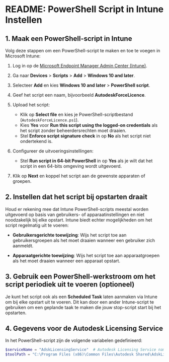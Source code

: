 # README: PowerShell Script in Intune Instellen

## 1. Maak een PowerShell-script in Intune

Volg deze stappen om een PowerShell-script te maken en toe te voegen in Microsoft Intune:

1. Log in op de [Microsoft Endpoint Manager Admin Center (Intune)](https://endpoint.microsoft.com).
   
2. Ga naar **Devices** > **Scripts** > **Add** > **Windows 10 and later**.

3. Selecteer **Add** en kies **Windows 10 and later** > **PowerShell script**.

4. Geef het script een naam, bijvoorbeeld **AutodeskForceLicence**.

5. Upload het script:
   - Klik op **Select file** en kies je PowerShell-scriptbestand (`AutodeskForceLicence.ps1`).
   - Kies **Yes** voor **Run this script using the logged-on credentials** als het script zonder beheerdersrechten moet draaien.
   - Stel **Enforce script signature check** in op **No** als het script niet ondertekend is.

6. Configureer de uitvoeringsinstellingen:
   - Stel **Run script in 64-bit PowerShell** in op **Yes** als je wilt dat het script in een 64-bits omgeving wordt uitgevoerd.

7. Klik op **Next** en koppel het script aan de gewenste apparaten of groepen.

## 2. Instellen dat het script bij opstarten draait

Houd er rekening mee dat Intune PowerShell-scripts meestal worden uitgevoerd op basis van gebruikers- of apparaatinstellingen en niet noodzakelijk bij elke opstart. Intune biedt echter mogelijkheden om het script regelmatig uit te voeren:

- **Gebruikersgerichte toewijzing**: Wijs het script toe aan gebruikersgroepen als het moet draaien wanneer een gebruiker zich aanmeldt.
  
- **Apparaatgerichte toewijzing**: Wijs het script toe aan apparaatgroepen als het moet draaien wanneer een apparaat opstart.

## 3. Gebruik een PowerShell-werkstroom om het script periodiek uit te voeren (optioneel)

Je kunt het script ook als een **Scheduled Task** laten aanmaken via Intune om bij elke opstart uit te voeren. Dit kan door een ander Intune-script te gebruiken om een geplande taak te maken die jouw stop-script start bij het opstarten.

## 4. Gegevens voor de Autodesk Licensing Service

In het PowerShell-script zijn de volgende variabelen gedefinieerd:

```powershell
$serviceName = "AdskLicensingService"  # Autodesk Licensing Service name
$toolPath = "C:\Program Files (x86)\Common Files\Autodesk Shared\AdskLicensing\Current\AdskLicensingService\AdskLicensingService.exe"  # Pas dit aan naar het juiste pad
